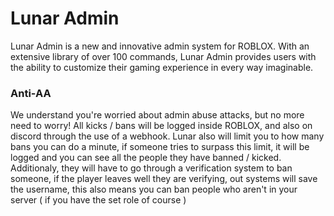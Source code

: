 # Lunar Admin
Lunar Admin is a new and innovative admin system for ROBLOX. With an extensive library of over 100 commands, Lunar Admin provides users with the ability to customize their gaming experience in every way imaginable.

### Anti-AA
[](https://user-images.githubusercontent.com/128256644/228668426-64388336-f0d1-4585-a02f-9a2e8d8fbaed.jpg) We understand you're worried about admin abuse attacks, but no more need to worry! All kicks / bans will be logged inside ROBLOX, and also on discord through the use of a webhook. Lunar also will limit you to how many bans you can do a minute, if someone tries to surpass this limit, it will be logged and you can see all the people they have banned / kicked. Additionaly, they will have to go through a verification system to ban someone, if the player leaves well they are verifying, out systems will save the username, this also means you can ban people who aren't in your server ( if you have the set role of course )
